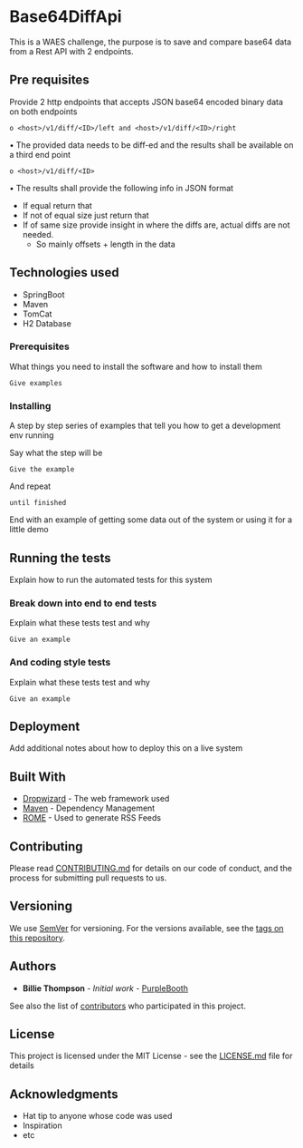# Base64DiffApi

This is a WAES challenge, the purpose is to save and compare base64 data from a Rest API with 2 endpoints.

## Pre requisites

Provide 2 http endpoints that accepts JSON base64 encoded binary data on both
endpoints
```
o <host>/v1/diff/<ID>/left and <host>/v1/diff/<ID>/right
```
• The provided data needs to be diff-ed and the results shall be available on a third end
point
```
o <host>/v1/diff/<ID>
```
• The results shall provide the following info in JSON format
* If equal return that
* If not of equal size just return that
* If of same size provide insight in where the diffs are, actual diffs are not needed.
     * So mainly offsets + length in the data

## Technologies used

* SpringBoot
* Maven
* TomCat
* H2 Database

### Prerequisites

What things you need to install the software and how to install them

```
Give examples
```

### Installing

A step by step series of examples that tell you how to get a development env running

Say what the step will be

```
Give the example
```

And repeat

```
until finished
```

End with an example of getting some data out of the system or using it for a little demo

## Running the tests

Explain how to run the automated tests for this system

### Break down into end to end tests

Explain what these tests test and why

```
Give an example
```

### And coding style tests

Explain what these tests test and why

```
Give an example
```

## Deployment

Add additional notes about how to deploy this on a live system

## Built With

* [Dropwizard](http://www.dropwizard.io/1.0.2/docs/) - The web framework used
* [Maven](https://maven.apache.org/) - Dependency Management
* [ROME](https://rometools.github.io/rome/) - Used to generate RSS Feeds

## Contributing

Please read [CONTRIBUTING.md](https://gist.github.com/PurpleBooth/b24679402957c63ec426) for details on our code of conduct, and the process for submitting pull requests to us.

## Versioning

We use [SemVer](http://semver.org/) for versioning. For the versions available, see the [tags on this repository](https://github.com/your/project/tags). 

## Authors

* **Billie Thompson** - *Initial work* - [PurpleBooth](https://github.com/PurpleBooth)

See also the list of [contributors](https://github.com/your/project/contributors) who participated in this project.

## License

This project is licensed under the MIT License - see the [LICENSE.md](LICENSE.md) file for details

## Acknowledgments

* Hat tip to anyone whose code was used
* Inspiration
* etc
